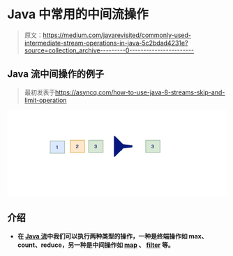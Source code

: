 # Java 中常用的中间流操作

> 原文：<https://medium.com/javarevisited/commonly-used-intermediate-stream-operations-in-java-5c2bdad4231e?source=collection_archive---------0----------------------->

## Java 流中间操作的例子

> 最初发表于<https://asyncq.com/how-to-use-java-8-streams-skip-and-limit-operation>

**![](img/eb7c17d878fa22529b04624ad6e04a24.png)**

## **介绍**

*   **在 [Java 流](/javarevisited/7-best-java-collections-and-stream-api-courses-for-beginners-in-2020-3ad18d52c38)中我们可以执行两种类型的操作，一种是终端操作如 max、count、reduce，另一种是中间操作如 [map](https://www.java67.com/2015/01/java-8-map-function-examples.html) 、 [filter](https://javarevisited.blogspot.com/2018/05/java-8-filter-map-collect-stream-example.html) 等。**